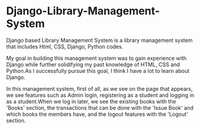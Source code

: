 # Django-Library-Management-System

Django based Library Management System is a library management system that includes Html, CSS, Django, Python codes.

My goal in building this management system was to gain experience with Django while further solidifying my past knowledge of HTML, CSS and Python.As I successfully pursue this goal, I think I have a lot to learn about Django.

In this management system, first of all, as we see on the page that appears, we see features such as Admin login, registering as a student and logging in as a student.When we log in later, we see the existing books with the 'Books' section, the transactions that can be done with the 'Issue Book' and which books the members have, and the logout features with the 'Logout' section.

